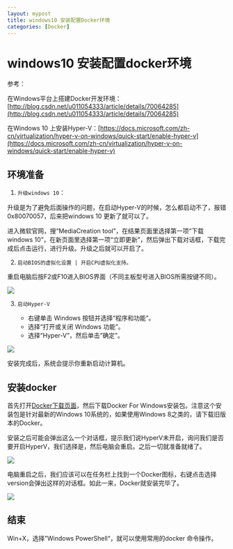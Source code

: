 ```yaml
---
layout: mypost
title: windows10 安装配置Docker环境
categories: [Docker]
---
```


# windows10 安装配置docker环境

参考：

在Windows平台上搭建Docker开发环境：[http://blog.csdn.net/u011054333/article/details/70064285](http://blog.csdn.net/u011054333/article/details/70064285)

在Windows 10 上安装Hyper-V：[https://docs.microsoft.com/zh-cn/virtualization/hyper-v-on-windows/quick-start/enable-hyper-v](https://docs.microsoft.com/zh-cn/virtualization/hyper-v-on-windows/quick-start/enable-hyper-v)

## 环境准备

1. `升级windows 10`：

升级是为了避免后面操作的问题，在启动Hyper-V的时候，怎么都启动不了，报错0x80070057，后来把windows 10 更新了就可以了。

进入微软官网，搜“MediaCreation tool”，在结果页面里选择第一项“下载windows 10”，在新页面里选择第一项“立即更新”，然后弹出下载对话框，下载完成后点击运行，进行升级。升级之后就可以开启了。

2. `启动BIOS的虚拟化设置 | 开启CPU虚拟化支持。`

重启电脑后按F2或F10进入BIOS界面（不同主板型号进入BIOS所需按键不同）。

![](c4757b54d436e88d2f96ec543730d2bc.jpg)

3. `启动Hyper-V`

    + 右键单击 Windows 按钮并选择“程序和功能”。
    + 选择“打开或关闭 Windows 功能”。
    + 选择“Hyper-V”，然后单击“确定”。

![](enable_role_upd.png)

安装完成后，系统会提示你重新启动计算机。

## 安装docker

首先打开[Docker下载页面](https://store.docker.com/editions/community/docker-ce-desktop-windows?tab=description)，然后下载Docker For Windows安装包。注意这个安装包是针对最新的Windows 10系统的，如果使用Windows 8之类的，请下载旧版本的Docker。

安装之后可能会弹出这么一个对话框，提示我们说HyperV未开启，询问我们是否要开启HyperV，我们选择是，然后电脑会重启。之后一切就准备就绪了。 

![](832668-021f8dd5487512f6.png)

电脑重启之后，我们应该可以在任务栏上找到一个Docker图标，右键点击选择version会弹出这样的对话框。如此一来，Docker就安装完毕了。

![](832668-825ca6e2070c2cbe.png)

## 结束

Win+X，选择”Windows PowerShell“，就可以使用常用的docker 命令操作。